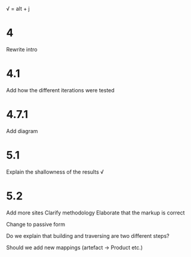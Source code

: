 √ = alt + j

4
====
Rewrite intro

4.1
====
Add how the different iterations were tested

4.7.1
=====
Add diagram

5.1
===
Explain the shallowness of the results √

5.2
===
Add more sites
Clarify methodology
Elaborate that the markup is correct


Change to passive form 

Do we explain that building and traversing are two different steps?

Should we add new mappings (artefact -> Product etc.)
